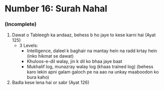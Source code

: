 # Number 16: Surah Nahal
### (Incomplete)

1. Dawat o Tableegh ka andaaz, behess b ho jaye to kese karni hai (Ayat 125)
    - 3 Levels:
      - Intelligence, daleel k baghair na mantay hein na radd krtay hein (inko hikmat se dawat)
      -	Khuloos-e-dil walay, jin k dil ko bhaa jaye baat
      -	Mukhalif log, munazray walay log (khaas trained log) (behess karo lekin apni galam galoch pe na aao na unkay maaboodon ko bura kaho)
2.	Badla kese lena hai or sabr (Ayat 126)
